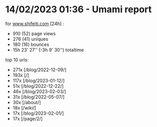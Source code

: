 # 14/02/2023 01:36 - Umami report
for www.shifeiti.com [24h] :

 - 910 (52) page views
 - 276 (41) uniques
 - 180 (16) bounces
 - 15h 23' 27'' (-3h 9' 30'') totaltime


top 10 urls:
 - 271x [/blog/2022-12-09/]
 - 193x [/]
 - 117x [/blog/2023-01-12/]
 - 51x [/blog/2022-12-22/]
 - 46x [/blog/2023-02-03/]
 - 31x [/blog/2022-05-07/]
 - 30x [/about/]
 - 18x [/wiki/]
 - 17x [/blog/2023-02-01/]
 - 17x [/page/2/]


